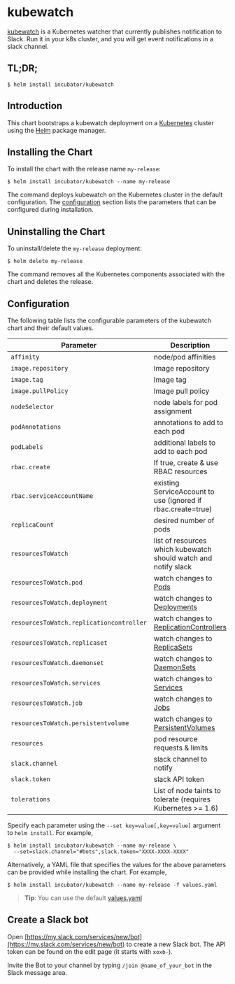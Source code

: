 # kubewatch

[kubewatch](https://github.com/skippbox/kubewatch) is a Kubernetes watcher that currently publishes notification to Slack. Run it in your k8s cluster, and you will get event notifications in a slack channel.


## TL;DR;

```console
$ helm install incubator/kubewatch
```

## Introduction

This chart bootstraps a kubewatch deployment on a [Kubernetes](http://kubernetes.io) cluster using the [Helm](https://helm.sh) package manager.

## Installing the Chart

To install the chart with the release name `my-release`:

```console
$ helm install incubator/kubewatch --name my-release
```

The command deploys kubewatch on the Kubernetes cluster in the default configuration. The [configuration](#configuration) section lists the parameters that can be configured during installation.

## Uninstalling the Chart

To uninstall/delete the `my-release` deployment:

```console
$ helm delete my-release
```

The command removes all the Kubernetes components associated with the chart and deletes the release.

## Configuration

The following table lists the configurable parameters of the kubewatch chart and their default values.

Parameter | Description | Default
--- | --- | ---
`affinity` | node/pod affinities | None
`image.repository` | Image repository | `tuna/kubewatch`
`image.tag` | Image tag | `v0.0.3`
`image.pullPolicy` | Image pull policy | `IfNotPresent`
`nodeSelector` | node labels for pod assignment | `{}`
`podAnnotations` | annotations to add to each pod | `{}`
`podLabels` | additional labels to add to each pod | `{}`
`rbac.create` | If true, create & use RBAC resources | `false`
`rbac.serviceAccountName` | existing ServiceAccount to use (ignored if rbac.create=true) | `default`
`replicaCount` | desired number of pods | `1`
`resourcesToWatch` | list of resources which kubewatch should watch and notify slack | `{pod: true, deployment: true}`
`resourcesToWatch.pod` | watch changes to [Pods](https://kubernetes.io/docs/concepts/workloads/pods/pod-overview/) | `true`
`resourcesToWatch.deployment` | watch changes to [Deployments](https://kubernetes.io/docs/concepts/workloads/controllers/deployment/) | `true`
`resourcesToWatch.replicationcontroller` | watch changes to [ReplicationControllers](https://kubernetes.io/docs/concepts/workloads/controllers/replicationcontroller/) | `false`
`resourcesToWatch.replicaset` | watch changes to [ReplicaSets](https://kubernetes.io/docs/concepts/workloads/controllers/replicaset/) | `false`
`resourcesToWatch.daemonset` | watch changes to [DaemonSets](https://kubernetes.io/docs/concepts/workloads/controllers/daemonset/) | `false`
`resourcesToWatch.services` | watch changes to [Services](https://kubernetes.io/docs/concepts/services-networking/service/) | `false`
`resourcesToWatch.job` | watch changes to [Jobs](https://kubernetes.io/docs/concepts/workloads/controllers/jobs-run-to-completion/) | `false`
`resourcesToWatch.persistentvolume` | watch changes to [PersistentVolumes](https://kubernetes.io/docs/concepts/storage/persistent-volumes/) | `false`
`resources` | pod resource requests & limits | `{}`
`slack.channel` | slack channel to notify | `""`
`slack.token` | slack API token | `""`
`tolerations` | List of node taints to tolerate (requires Kubernetes >= 1.6) | `[]`

Specify each parameter using the `--set key=value[,key=value]` argument to `helm install`. For example,

```console
$ helm install incubator/kubewatch --name my-release \
  --set=slack.channel="#bots",slack.token="XXXX-XXXX-XXXX"
```

Alternatively, a YAML file that specifies the values for the above parameters can be provided while installing the chart. For example,

```console
$ helm install incubator/kubewatch --name my-release -f values.yaml
```

> **Tip**: You can use the default [values.yaml](values.yaml)

## Create a Slack bot

Open [https://my.slack.com/services/new/bot](https://my.slack.com/services/new/bot) to create a new Slack bot.
The API token can be found on the edit page (it starts with `xoxb-`).

Invite the Bot to your channel by typing `/join @name_of_your_bot` in the Slack message area.
